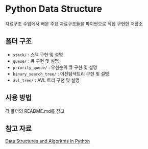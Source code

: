 # Python Data Structure
자료구조 수업에서 배운 주요 자료구조들을 파이썬으로 직접 구현한 저장소


## 폴더 구조

- `stack/` : 스택 구현 및 설명
- `queue/` : 큐 구현 및 설명
- `priority_queue/` : 우선순위 큐 구현 및 설명
- `binary_search_tree/` : 이진탐색트리 구현 및 설명
- `avl_tree/` : AVL 트리 구현 및 설명

## 사용 방법

각 폴더의 README.md를 참고

## 참고 자료
[Data Structures and Algoritms in Python](https://nibmehub.com/opac-service/pdf/read/Data%20Structures%20and%20Algorithms%20in%20Python.pdf)